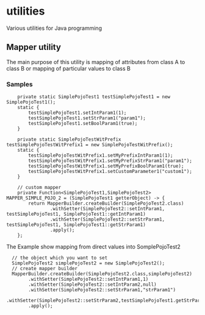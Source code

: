 # utilities
Various utilities for Java programming

## Mapper utility

The main purpose of this utility is mapping of attributes from class A to class B or mapping of particular values to class B

### Samples

```
    private static SimplePojoTest1 testSimplePojoTest1 = new SimplePojoTest1();
    static {
        testSimplePojoTest1.setIntParam1(1);
        testSimplePojoTest1.setStrParam1("param1");
        testSimplePojoTest1.setBoolParam1(true);
    }

    private static SimplePojoTestWitPrefix testSimplePojoTestWitPrefix1 = new SimplePojoTestWitPrefix();
    static {
        testSimplePojoTestWitPrefix1.setMyPrefixIntParam1(1);
        testSimplePojoTestWitPrefix1.setMyPrefixStrParam1("param1");
        testSimplePojoTestWitPrefix1.setMyPrefixBoolParam1(true);
        testSimplePojoTestWitPrefix1.setCustomParameter1("custom1");
    }

    // custom mapper
    private Function<SimplePojoTest1,SimplePojoTest2> MAPPER_SIMPLE_POJO_2 = (SimplePojoTest1 getterObject) -> {
        return MapperBuilder.createBuilder(SimplePojoTest2.class)
                .withSetter(SimplePojoTest2::setIntParam1, testSimplePojoTest1, SimplePojoTest1::getIntParam1)
                .withSetter(SimplePojoTest2::setStrParam1, testSimplePojoTest1, SimplePojoTest1::getStrParam1)
                .apply();
    };
```
The Example show mapping from direct values into SomplePojoTest2
```
  // the object which you want to set
  SimplePojoTest2 simplePojoTest2 = new SimplePojoTest2();
  // create mapper builder
  MapperBuilder.createBuilder(SimplePojoTest2.class,simplePojoTest2)
        .withSetter(SimplePojoTest2::setIntParam1,1)
        .withSetter(SimplePojoTest2::setIntParam2,null)
        .withSetter(SimplePojoTest2::setStrParam1,"strParam1")
        .withSetter(SimplePojoTest2::setStrParam2,testSimplePojoTest1.getStrParam2())
        .apply();
```
